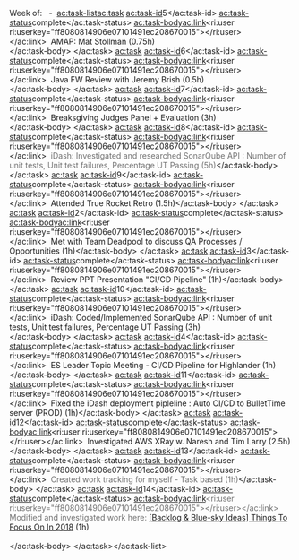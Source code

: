 
Week of: <time datetime="2018-01-08"></time>  - <time datetime="2018-01-12"></time>
<ac:task-list><ac:task>
<ac:task-id>5</ac:task-id>
<ac:task-status>complete</ac:task-status>
<ac:task-body><span><ac:link><ri:user ri:userkey="ff8080814906e07101491ec208670015"></ri:user></ac:link>&nbsp;<time datetime="2018-01-08"></time>&nbsp;AMAP: Mat Stollman (0.75h)<br></span></ac:task-body>
</ac:task>
<ac:task>
<ac:task-id>6</ac:task-id>
<ac:task-status>complete</ac:task-status>
<ac:task-body><span><ac:link><ri:user ri:userkey="ff8080814906e07101491ec208670015"></ri:user></ac:link><span style="color: rgb(112,112,112);">&nbsp;</span><time datetime="2018-01-08"></time>&nbsp;Java FW Review with Jeremy Brish (0.5h)<br></span></ac:task-body>
</ac:task>
<ac:task>
<ac:task-id>7</ac:task-id>
<ac:task-status>complete</ac:task-status>
<ac:task-body><span><ac:link><ri:user ri:userkey="ff8080814906e07101491ec208670015"></ri:user></ac:link><span style="color: rgb(112,112,112);">&nbsp;</span><time datetime="2018-01-08"></time>&nbsp;Breaksgiving Judges Panel + Evaluation (3h)<br></span></ac:task-body>
</ac:task>
<ac:task>
<ac:task-id>8</ac:task-id>
<ac:task-status>complete</ac:task-status>
<ac:task-body><span><ac:link><ri:user ri:userkey="ff8080814906e07101491ec208670015"></ri:user></ac:link><span style="color: rgb(112,112,112);">&nbsp;</span><time datetime="2018-01-09"></time><span style="color: rgb(112,112,112);">&nbsp;iDash: Investigated and researched SonarQube API : Number of unit tests, Unit test failures, Percentage UT Passing (5h)</span></span></ac:task-body>
</ac:task>
<ac:task>
<ac:task-id>9</ac:task-id>
<ac:task-status>complete</ac:task-status>
<ac:task-body><span><ac:link><ri:user ri:userkey="ff8080814906e07101491ec208670015"></ri:user></ac:link><span style="color: rgb(112,112,112);">&nbsp;</span><time datetime="2018-01-10"></time></span>&nbsp;Attended True Rocket Retro (1.5h)</ac:task-body>
</ac:task>
<ac:task>
<ac:task-id>2</ac:task-id>
<ac:task-status>complete</ac:task-status>
<ac:task-body><span><ac:link><ri:user ri:userkey="ff8080814906e07101491ec208670015"></ri:user></ac:link><span style="color: rgb(112,112,112);">&nbsp;</span><time datetime="2018-01-10"></time>&nbsp;Met with Team Deadpool to discuss QA Processes / Opportunities (1h)</span></ac:task-body>
</ac:task>
<ac:task>
<ac:task-id>3</ac:task-id>
<ac:task-status>complete</ac:task-status>
<ac:task-body><span><ac:link><ri:user ri:userkey="ff8080814906e07101491ec208670015"></ri:user></ac:link><span style="color: rgb(112,112,112);">&nbsp;</span><time datetime="2018-01-10"></time>&nbsp;Review PPT Presentation &quot;CI/CD Pipeline&quot; (1h)</span></ac:task-body>
</ac:task>
<ac:task>
<ac:task-id>10</ac:task-id>
<ac:task-status>complete</ac:task-status>
<ac:task-body><span><ac:link><ri:user ri:userkey="ff8080814906e07101491ec208670015"></ri:user></ac:link><span style="color: rgb(112,112,112);">&nbsp;</span><time datetime="2018-01-11"></time>&nbsp;iDash: Coded/Implemented SonarQube API : Number of unit tests, Unit test failures, Percentage UT Passing (3h)<br></span></ac:task-body>
</ac:task>
<ac:task>
<ac:task-id>4</ac:task-id>
<ac:task-status>complete</ac:task-status>
<ac:task-body><span><ac:link><ri:user ri:userkey="ff8080814906e07101491ec208670015"></ri:user></ac:link><span style="color: rgb(112,112,112);">&nbsp;</span><time datetime="2018-01-11"></time>&nbsp;ES Leader Topic Meeting - CI/CD Pipeline for Highlander (1h)</span></ac:task-body>
</ac:task>
<ac:task>
<ac:task-id>11</ac:task-id>
<ac:task-status>complete</ac:task-status>
<ac:task-body><ac:link><ri:user ri:userkey="ff8080814906e07101491ec208670015"></ri:user></ac:link><span style="color: rgb(112,112,112);">&nbsp;</span><time datetime="2018-01-11"></time>&nbsp;Fixed the iDash deployment pipleline : Auto CI/CD to BulletTime server (PROD) (1h)</ac:task-body>
</ac:task>
<ac:task>
<ac:task-id>12</ac:task-id>
<ac:task-status>complete</ac:task-status>
<ac:task-body><ac:link><ri:user ri:userkey="ff8080814906e07101491ec208670015"></ri:user></ac:link><span style="color: rgb(112,112,112);">&nbsp;</span><time datetime="2018-01-11"></time>&nbsp;Investigated AWS XRay w. Naresh and Tim Larry (2.5h)</ac:task-body>
</ac:task>
<ac:task>
<ac:task-id>13</ac:task-id>
<ac:task-status>complete</ac:task-status>
<ac:task-body><ac:link><ri:user ri:userkey="ff8080814906e07101491ec208670015"></ri:user></ac:link><span style="color: rgb(112,112,112);">&nbsp;<time datetime="2018-01-11"></time>&nbsp;Created work tracking for myself - Task based&nbsp;(1h)</span></ac:task-body>
</ac:task>
<ac:task>
<ac:task-id>14</ac:task-id>
<ac:task-status>complete</ac:task-status>
<ac:task-body><span style="color: rgb(112,112,112);"><span style="color: rgb(112,112,112);"><ac:link><ri:user ri:userkey="ff8080814906e07101491ec208670015"></ri:user></ac:link>&nbsp;<time datetime="2018-01-11"></time> Modified and investigated work here:&nbsp;</span></span><a href="https://confluence/pages/viewpage.action?pageId=74323678">[Backlog &amp; Blue-sky Ideas] Things To Focus On In 2018</a>&nbsp;(1h)<br><span style="color: rgb(112,112,112);"><br></span></ac:task-body>
</ac:task></ac:task-list>